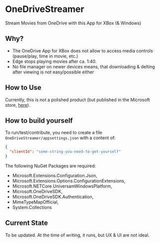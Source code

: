 # OneDriveStreamer
Stream Movies from OneDrive with this App for XBox (&amp; Windows)

## Why?

- The OneDrive App for XBox does not allow to access media controls (pause/play, time in movie, etc.)
- Edge stops playing movies after ca. 1:40. 
- No file manager on newer devices means, that downloading & delting after viewing is not easy/possible either

## How to Use

Currently, this is not a polished product (but published in the Microsoft store, [here](https://www.microsoft.com/en-us/p/onedrivestreamer/9ngfvc3zsf4k?activetab=pivot:overviewtab)).

## How to build yourself

To run/test/contribute, you need to create a file `OneDriveStreamer/appsettings.json` with a 
content of:

```json
{
  "clientId": "some-string-you-need-to-get-yourself"
}
```

The following NuGet Packages are required:

-  Microsoft.Extensions.Configuration.Json, 
-  Microsoft.Extensions.Options.ConfigurationExtensions, 
-  Microsoft.NETCore.UniversamWindowsPlatform, 
-  Microsoft.OneDriveSDK, 
-  Microsoft.OneDriveSDK.Authentication, 
-  MimeTypeMapOfficial, 
-  System.Collections

## Current State

To be updated.
At the time of writing, it runs, but UX & UI are not ideal.

